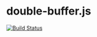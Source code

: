 # double-buffer.js
[![Build Status](https://travis-ci.org/gaggle/double-buffer.js.svg?branch=master)](https://travis-ci.org/gaggle/double-buffer.js)
